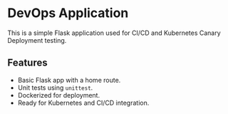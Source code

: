 # DevOps Application

This is a simple Flask application used for CI/CD and Kubernetes Canary Deployment testing.

## Features
- Basic Flask app with a home route.
- Unit tests using `unittest`.
- Dockerized for deployment.
- Ready for Kubernetes and CI/CD integration.
